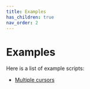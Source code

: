 ```yaml
---
title: Examples
has_children: true
nav_order: 2
---
```


# Examples

Here is a list of example scripts:

- [Multiple cursors](examples-multiple-cursors.md)
